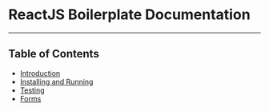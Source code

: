 # ReactJS Boilerplate Documentation

---

## Table of Contents

- [Introduction](introduction.md)
- [Installing and Running](installing-and-running.md)
- [Testing](testing.md)
- [Forms](forms.md)
